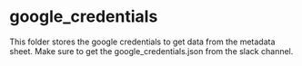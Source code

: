 # google_credentials

This folder stores the google credentials to get data from the metadata sheet.
Make sure to get the google_credentials.json from the slack channel.
